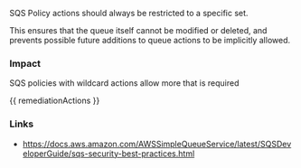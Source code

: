
SQS Policy actions should always be restricted to a specific set.

This ensures that the queue itself cannot be modified or deleted, and prevents possible future additions to queue actions to be implicitly allowed.

### Impact
SQS policies with wildcard actions allow more that is required

<!-- DO NOT CHANGE -->
{{ remediationActions }}

### Links
- https://docs.aws.amazon.com/AWSSimpleQueueService/latest/SQSDeveloperGuide/sqs-security-best-practices.html
        